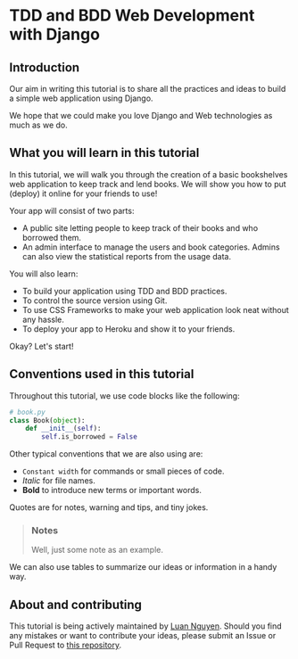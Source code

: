 # TDD and BDD Web Development with Django

## Introduction

Our aim in writing this tutorial is to share all the practices and ideas to build a simple web application using Django.

We hope that we could make you love Django and Web technologies as much as we do.

## What you will learn in this tutorial

In this tutorial, we will walk you through the creation of a basic bookshelves web application to keep track and lend books. We will show you how to put (deploy) it online for your friends to use!

Your app will consist of two parts:

* A public site letting people to keep track of their books and who borrowed them.
* An admin interface to manage the users and book categories. Admins can also view the statistical reports from the usage data.

You will also learn:

* To build your application using TDD and BDD practices.
* To control the source version using Git.
* To use CSS Frameworks to make your web application look neat without any hassle.
* To deploy your app to Heroku and show it to your friends.

Okay? Let's start!

## Conventions used in this tutorial

Throughout this tutorial, we use code blocks like the following:

```py
# book.py
class Book(object):
    def __init__(self):
        self.is_borrowed = False
```

Other typical conventions that we are also using are:

* `Constant width` for commands or small pieces of code.
* *Italic* for file names.
* **Bold** to introduce new terms or important words.

Quotes are for notes, warning and tips, and tiny jokes.

> ### Notes
> Well, just some note as an example.

We can also use tables to summarize our ideas or information in a handy way.

## About and contributing

This tutorial is being actively maintained by [Luan Nguyen](https://github.com/tklarryonline). Should you find any mistakes or want to contribute your ideas, please submit an Issue or Pull Request to [this repository](https://github.com/tklarryonline/tdd-and-bdd-web-development-with-django).
